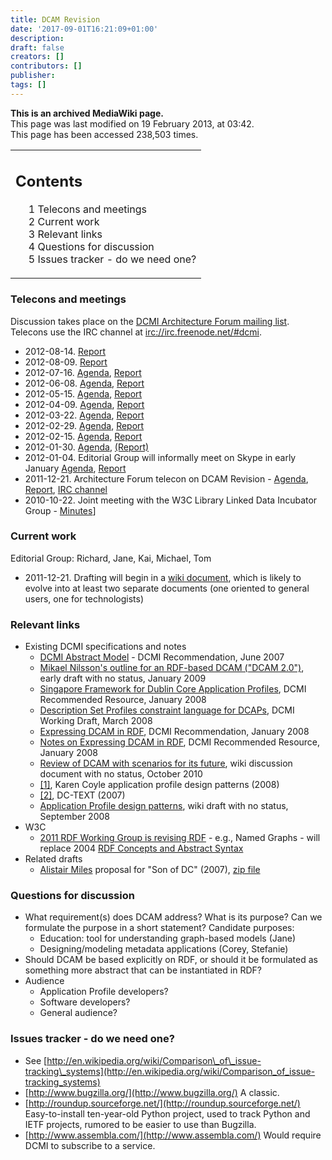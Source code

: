 ```yaml
---
title: DCAM Revision
date: '2017-09-01T16:21:09+01:00'
description: 
draft: false
creators: []
contributors: []
publisher: 
tags: []
---
```


 **This is an archived MediaWiki page.**  
This page was last modified on 19 February 2013, at 03:42.  
This page has been accessed 238,503 times.

<table id="toc" class="toc">
  <tr>
    <td>
      <div id="toctitle">
        <h2>Contents</h2>
      </div>
      <ul>
        <li class="toclevel-1 tocsection-1"><a href="#Telecons_and_meetings"><span class="tocnumber">1</span> <span class="toctext">Telecons and meetings</span></a></li>
        <li class="toclevel-1 tocsection-2"><a href="#Current_work"><span class="tocnumber">2</span> <span class="toctext">Current work</span></a></li>
        <li class="toclevel-1 tocsection-3"><a href="#Relevant_links"><span class="tocnumber">3</span> <span class="toctext">Relevant links</span></a></li>
        <li class="toclevel-1 tocsection-4"><a href="#Questions_for_discussion"><span class="tocnumber">4</span> <span class="toctext">Questions for discussion</span></a></li>
        <li class="toclevel-1 tocsection-5"><a href="#Issues_tracker_-_do_we_need_one.3F"><span class="tocnumber">5</span> <span class="toctext">Issues tracker - do we need one?</span></a></li>
      </ul>
    </td>
  </tr>
</table>

### Telecons and meetings 

Discussion takes place on the [DCMI Architecture Forum mailing list](http://www.jiscmail.ac.uk/lists/dc-architecture.html). Telecons use the IRC channel at [irc://irc.freenode.net/#dcmi](irc://irc.freenode.net/#dcmi).

- 2012-08-14. [Report](/mediawiki_wiki/DCAM_Revision/TeleconReport-20120814)
- 2012-08-09. [Report](/mediawiki_wiki/DCAM_Revision/TeleconReport-20120809)
- 2012-07-16. [Agenda](/mediawiki_wiki/DCAM_Revision/TeleconAgenda-20120716 "DCAM Revision/TeleconAgenda-20120716"), [Report](/mediawiki_wiki/DCAM_Revision/TeleconReport-20120716)
- 2012-06-08. [Agenda](/mediawiki_wiki/DCAM_Revision/TeleconAgenda-201206xx "DCAM Revision/TeleconAgenda-201206xx"), [Report](/mediawiki_wiki/DCAM_Revision/TeleconReport-201206xx)
- 2012-05-15. [Agenda](/mediawiki_wiki/DCAM_Revision/TeleconAgenda-20120515 "DCAM Revision/TeleconAgenda-20120515"), [Report](/mediawiki_wiki/DCAM_Revision/TeleconReport-20120515)
- 2012-04-09. [Agenda](/mediawiki_wiki/DCAM_Revision/TeleconAgenda-20120409 "DCAM Revision/TeleconAgenda-20120409"), [Report](/mediawiki_wiki/DCAM_Revision/TeleconReport-20120409)
- 2012-03-22. [Agenda](/mediawiki_wiki/DCAM_Revision/TeleconAgenda-20120322 "DCAM Revision/TeleconAgenda-20120322"), [Report](/mediawiki_wiki/DCAM_Revision/TeleconReport-20120322)
- 2012-02-29. [Agenda](/mediawiki_wiki/DCAM_Revision/TeleconAgenda-20120229 "DCAM Revision/TeleconAgenda-20120229"), [Report](/mediawiki_wiki/DCAM_Revision/TeleconReport-20120229)
- 2012-02-15. [Agenda](/mediawiki_wiki/DCAM_Revision/TeleconAgenda-20120215 "DCAM Revision/TeleconAgenda-20120215"), [Report](/mediawiki_wiki/DCAM_Revision/TeleconReport-20120215)
- 2012-01-30. [Agenda](/mediawiki_wiki/DCAM_Revision/TeleconAgenda-20120130 "DCAM Revision/TeleconAgenda-20120130"), [(Report)](/mediawiki_wiki/DCAM_Revision/TeleconReport-20120130)
- 2012-01-04. Editorial Group will informally meet on Skype in early January [Agenda](/mediawiki_wiki/DCAM_Revision/TeleconAgenda-20120104 "DCAM Revision/TeleconAgenda-20120104"), [Report](/mediawiki_wiki/DCAM_Revision/TeleconReport-20120104)
- 2011-12-21. Architecture Forum telecon on DCAM Revision - [Agenda](/mediawiki_wiki/DCAM_Revision/TeleconAgenda-20111221 "DCAM Revision/TeleconAgenda-20111221"), [Report](/mediawiki_wiki/DCAM_Revision/TeleconReport-20111221 "DCAM Revision/TeleconReport-20111221"), [IRC channel](/mediawiki_wiki/DCAM_Revision/TeleconIRC-20111221)
- 2010-10-22. Joint meeting with the W3C Library Linked Data Incubator Group - [Minutes](http://www.w3.org/2005/Incubator/lld/minutes/2010/10/22-lld-minutes.html)]

### Current work 

Editorial Group: Richard, Jane, Kai, Michael, Tom

- 2011-12-21. Drafting will begin in a [wiki document](/index.php?title=DCAM_Revision_Draft&action=edit&redlink=1 "DCAM Revision Draft (page does not exist)"), which is likely to evolve into at least two separate documents (one oriented to general users, one for technologists)

### Relevant links 

- Existing DCMI specifications and notes
  - [DCMI Abstract Model](http://dublincore.org/documents/abstract-model/) - DCMI Recommendation, June 2007
  - [Mikael Nilsson's outline for an RDF-based DCAM ("DCAM 2.0")](http://dublincore.org/architecturewiki/DCAM-2.0), early draft with no status, January 2009
  - [Singapore Framework for Dublin Core Application Profiles](http://dublincore.org/documents/singapore-framework/), DCMI Recommended Resource, January 2008
  - [Description Set Profiles constraint language for DCAPs](http://dublincore.org/documents/dc-dsp/), DCMI Working Draft, March 2008
  - [Expressing DCAM in RDF](http://dublincore.org/documents/dc-rdf/), DCMI Recommendation, January 2008
  - [Notes on Expressing DCAM in RDF](http://dublincore.org/documents/dc-rdf-notes/), DCMI Recommended Resource, January 2008
  - [Review of DCAM with scenarios for its future](/mediawiki_wiki/Review_of_DCMI_Abstract_Model), wiki discussion document with no status, October 2010
  - [[1]](http://dublincore.org/dcmirdataskgroup/apDesigns), Karen Coyle application profile design patterns (2008)
  - [[2]](http://dublincore.org/documents/dc-text/), DC-TEXT (2007)
  - [Application Profile design patterns](http://dublincore.org/dcmirdataskgroup/apDesigns), wiki draft with no status, September 2008
- W3C
  - [2011 RDF Working Group is revising RDF](http://dvcs.w3.org/hg/rdf/raw-file/default/rdf-concepts/index.html) - e.g., Named Graphs - will replace 2004 [RDF Concepts and Abstract Syntax](http://www.w3.org/TR/2004/REC-rdf-concepts-20040210/)
- Related drafts
  - [Alistair Miles](http://aliman.googlecode.com/svn/trunk/sodc/SoDC-0.2/index.html) proposal for "Son of DC" (2007), [zip file](http://aliman.googlecode.com/svn/trunk/sodc/SoDC-0.2/release/SoDC-0_2.zip)

### Questions for discussion 

- What requirement(s) does DCAM address? What is its purpose? Can we formulate the purpose in a short statement? Candidate purposes:
  - Education: tool for understanding graph-based models (Jane)
  - Designing/modeling metadata applications (Corey, Stefanie)
- Should DCAM be based explicitly on RDF, or should it be formulated as something more abstract that can be instantiated in RDF?
- Audience
  - Application Profile developers?
  - Software developers?
  - General audience?

### Issues tracker - do we need one? 

- See [http://en.wikipedia.org/wiki/Comparison\_of\_issue-tracking\_systems](http://en.wikipedia.org/wiki/Comparison_of_issue-tracking_systems)
- [http://www.bugzilla.org/](http://www.bugzilla.org/) A classic.
- [http://roundup.sourceforge.net/](http://roundup.sourceforge.net/) Easy-to-install ten-year-old Python project, used to track Python and IETF projects, rumored to be easier to use than Bugzilla.
- [http://www.assembla.com/](http://www.assembla.com/) Would require DCMI to subscribe to a service.

